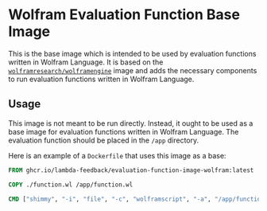 # Wolfram Evaluation Function Base Image

This is the base image which is intended to be used by evaluation functions written in Wolfram Language. It is based on the [`wolframresearch/wolframengine`](https://hub.docker.com/r/wolframresearch/wolframengine) image and adds the necessary components to run evaluation functions written in Wolfram Language.

## Usage

This image is not meant to be run directly. Instead, it ought to be used as a base image for evaluation functions written in Wolfram Language. The evaluation function should be placed in the `/app` directory.

Here is an example of a `Dockerfile` that uses this image as a base:

```Dockerfile
FROM ghcr.io/lambda-feedback/evaluation-function-image-wolfram:latest

COPY ./function.wl /app/function.wl

CMD ["shimmy", "-i", "file", "-c", "wolframscript", "-a", "/app/function.wl"]
```
